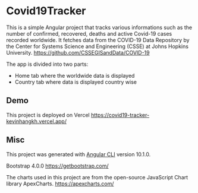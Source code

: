 # Covid19Tracker

This is a simple Angular project that tracks various informations such as the number of confirmed, recovered, deaths and active Covid-19 cases recorded worldwide.
It fetches data from the COVID-19 Data Repository by the Center for Systems Science and Engineering (CSSE) at Johns Hopkins University.
https://github.com/CSSEGISandData/COVID-19

The app is divided into two parts:
* Home tab where the worldwide data is displayed
* Country tab where data is displayed country wise

## Demo

This project is deployed on Vercel
https://covid19-tracker-kevinhangkh.vercel.app/


## Misc

This project was generated with [Angular CLI](https://github.com/angular/angular-cli) version 10.1.0.

Bootstrap 4.0.0
https://getbootstrap.com/

The charts used in this project are from the open-source JavaScript Chart library ApexCharts.
https://apexcharts.com/
